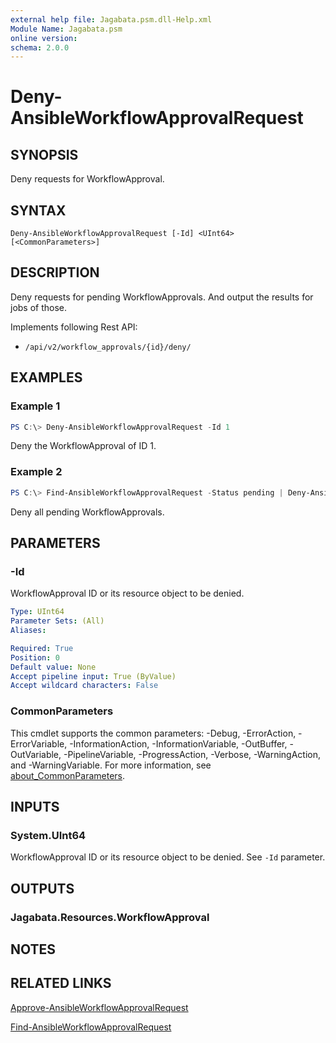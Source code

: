 ```yaml
---
external help file: Jagabata.psm.dll-Help.xml
Module Name: Jagabata.psm
online version:
schema: 2.0.0
---
```


# Deny-AnsibleWorkflowApprovalRequest

## SYNOPSIS
Deny requests for WorkflowApproval.

## SYNTAX

```
Deny-AnsibleWorkflowApprovalRequest [-Id] <UInt64> [<CommonParameters>]
```

## DESCRIPTION
Deny requests for pending WorkflowApprovals.
And output the results for jobs of those.

Implements following Rest API:  
- `/api/v2/workflow_approvals/{id}/deny/`  

## EXAMPLES

### Example 1
```powershell
PS C:\> Deny-AnsibleWorkflowApprovalRequest -Id 1
```

Deny the WorkflowApproval of ID 1.

### Example 2
```powershell
PS C:\> Find-AnsibleWorkflowApprovalRequest -Status pending | Deny-AnsibleWorkflowApprovalRequest
```

Deny all pending WorkflowApprovals.

## PARAMETERS

### -Id
WorkflowApproval ID or its resource object to be denied.

```yaml
Type: UInt64
Parameter Sets: (All)
Aliases:

Required: True
Position: 0
Default value: None
Accept pipeline input: True (ByValue)
Accept wildcard characters: False
```

### CommonParameters
This cmdlet supports the common parameters: -Debug, -ErrorAction, -ErrorVariable, -InformationAction, -InformationVariable, -OutBuffer, -OutVariable, -PipelineVariable, -ProgressAction, -Verbose, -WarningAction, and -WarningVariable. For more information, see [about_CommonParameters](http://go.microsoft.com/fwlink/?LinkID=113216).

## INPUTS

### System.UInt64
WorkflowApproval ID or its resource object to be denied.
See `-Id` parameter.

## OUTPUTS

### Jagabata.Resources.WorkflowApproval
## NOTES

## RELATED LINKS

[Approve-AnsibleWorkflowApprovalRequest](./Approve-AnsibleWorkflowApprovalRequest.md)

[Find-AnsibleWorkflowApprovalRequest](./Find-AnsibleWorkflowApprovalRequest.md)
